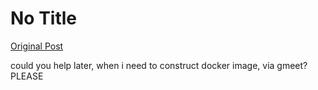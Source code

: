 # No Title

[Original Post](https://discourse.onlinedegree.iitm.ac.in/t/164277/175)

<p>could you help later, when i need to construct docker image, via gmeet? PLEASE</p>